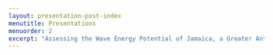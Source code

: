 ```yaml
---
layout: presentation-post-index
menutitle: Presentations
menuorder: 2
excerpt: "Assessing the Wave Energy Potential of Jamaica, a Greater Antilles Island, through Dynamic Modelling, AGU, 2017"
---
```

